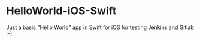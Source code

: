 # HelloWorld-iOS-Swift

Just a basic "Hello World" app in Swift for iOS for testing Jenkins and Gitlab :-)
